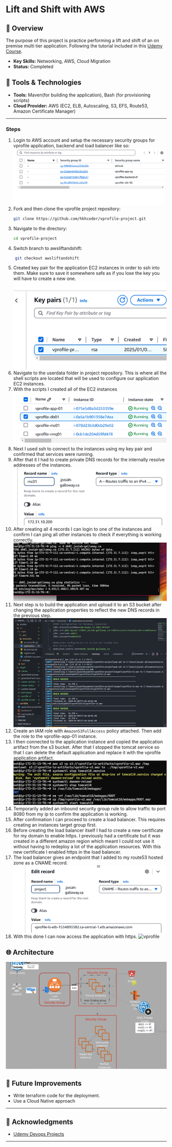# Lift and Shift with AWS 

## 🚀 Overview
The purpose of this project is practice performing a lift and shift of an on premise multi tier application. Following the tutorial included in this [Udemy Course](https://www.udemy.com/course/devopsprojects/learn/lecture/23885400?start=195#content).

- **Key Skills:** Networking, AWS, Cloud Migration
- **Status:** Completed

## 🔧 Tools & Technologies
- **Tools:** Maven(for building the application), Bash (for provisioning scripts)
- **Cloud Provider:** AWS (EC2, ELB, Autoscaling, S3, EFS, Route53, Amazon Certificate Manager)

---
### Steps
1. Login to AWS account and setup the necessary security groups for vprofile application, backend and load balancer like so:
![Security Groups](./images/securitygroups.png)
2. Fork and then clone the vprofile project repository:
   ```bash
   git clone https://github.com/hkhcoder/vprofile-project.git
   ```
3. Navigate to the directory:
   ```bash
   cd vprofile-project
   ```
4.  Switch branch to awsliftandshift:
   ```bash
       git checkout awsliftandshift
   ```

5. Created key pair for the application EC2 instances in order to ssh into them. Make sure to save it somewhere safe as if you lose the key you will have to create a new one. 
![Key Pair](./images/key-pairs.png)
6. Navigate to the userdata folder in project repository. This is where all the shell scripts are located that will be used to configure our application EC2 instances. 
7. With the scripts I created all of the EC2 instances
![EC2](./images/ec2.png)
8. Next I used ssh to connect to the instances using my key pair and confirmed that services were running.
9. After that it I had to create private DNS records for the internally resolve addresses of the instances. 
![DNS](./images/dns.png)
10. After creating all 4 records I can login to one of the instances and confirm I can ping all other instances to check if everything is working correctly. 
![PING](./images/ping-dns.png)
11. Next step is to build the application and upload it to an S3 bucket after changing the application properties to reflect the new DNS records in the previous step. 
![MVN-S3](./images/maven-s3.png)
12. Create an IAM role with ``AmazonS3FullAccess`` policy attached. Then add the role to the vprofile-app-01 instance. 
13. I then connected to the application instance and copied the application artifact from the s3 bucket. After that I stopped the tomcat service so that I can delete the default application and replace it with the vprofile application artifact. 
![artifact-tomcat](./images/application-artifact.png)
14. Temporarily added an inbound security group rule to allow traffic to port 8080 from my ip to confirm the application is working. 
15. After confirmation I can proceed to create a load balancer. This requires creating an instances target group first. 
16. Before creating the load balancer itself I had to create a new certificate for my domain to enable https. I previously had a certificate but it was created in a different amazon region which meant I could not use it without having to redeploy a lot of the application resources. With this new certificate I enabled https in the load balancer. 
17. The load balancer gives an endpoint that I added to my route53 hosted zone as a CNAME record. 
![CNAME-LOADBALANCER](./images/cname-lb.png)
18. With this done I can now access the application with https.
![vprofile](https://github.com/user-attachments/assets/40e9611a-0498-4b91-9a9e-196e4d34306f)

## 🌐 Architecture
![Lift&Shift](./images/aws-lift-shift.png)
## 🚩 Future Improvements
- Write terraform code for the deployment. 
- Use a Cloud Native approach 

---

## 🙌 Acknowledgments
- [Udemy Devops Projects](https://www.udemy.com/course/devopsprojects/learn/lecture/23885400?start=195#content)

---

